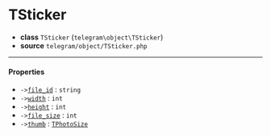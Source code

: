 # TSticker

- **class** `TSticker` (`telegram\object\TSticker`)
- **source** `telegram/object/TSticker.php`

---

#### Properties

- `->`[`file_id`](#prop-file_id) : `string`
- `->`[`width`](#prop-width) : `int`
- `->`[`height`](#prop-height) : `int`
- `->`[`file_size`](#prop-file_size) : `int`
- `->`[`thumb`](#prop-thumb) : [`TPhotoSize`](classes/telegram/object/TPhotoSize.md)